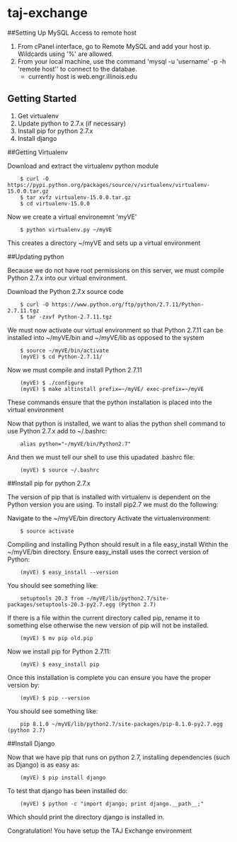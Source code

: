 # taj-exchange


##Setting Up MySQL Access to remote host
1. From cPanel interface, go to Remote MySQL and add your host ip. Wildcards using '%' are allowed.
2. From your local machine, use the command 'mysql -u 'username' -p -h 'remote host'' to connect to the databae.
    - currently host is web.engr.illinois.edu


## Getting Started


1. Get virtualenv
2. Update python to 2.7.x (if necessary)
3. Install pip for python 2.7.x
4. Install django


##Getting Virtualenv

Download and extract the virtualenv python module
```
	$ curl -O https://pypi.python.org/packages/source/v/virtualenv/virtualenv-15.0.0.tar.gz
	$ tar xvfz virtualenv-15.0.0.tar.gz
	$ cd virtualenv-15.0.0
```
Now we create a virtual environemnt 'myVE'
```
	$ python virtualenv.py ~/myVE
```
This creates a directory ~/myVE and sets up a virtual environment


##Updating python 	

Because we do not have root permissions on this server,
we must compile Python 2.7.x into our virtual environment.

Download the Python 2.7.x source code
```
	$ curl -O https://www.python.org/ftp/python/2.7.11/Python-2.7.11.tgz
	$ tar -zxvf Python-2.7.11.tgz 
```
We must now activate our virtual environment so that Python 2.7.11 
can be installed into ~/myVE/bin and ~/myVE/lib as opposed to the system
```	
	$ source ~/myVE/bin/activate
	(myVE) $ cd Python-2.7.11/
```
Now we must compile and install Python 2.7.11	
```	
	(myVE) $ ./configure
	(myVE) $ make altinstall prefix=~/myVE/ exec-prefix=~/myVE
```
These commands ensure that the python installation is placed into the 
virtual environment

Now that python is installed, we want to alias the python shell command to use Python 2.7.x
add to ~/.bashrc:
```
	alias python="~/myVE/bin/Python2.7"
```
And then we must tell our shell to use this upadated .bashrc file:

```
	(myVE) $ source ~/.bashrc
```

##Install pip for python 2.7.x

The version of pip that is installed with virtualenv is dependent
on the Python version you are using. To install pip2.7 we must do the following:

Navigate to the ~/myVE/bin directory
Activate the virtualenvironment:
```
	$ source activate
```
Compiling and installing Python should result in a file easy_install 
Within the ~/myVE/bin directory. Ensure easy_install uses the correct version of Python:
```
	(myVE) $ easy_install --version
```
You should see something like:
```
	setuptools 20.3 from ~/myVE/lib/python2.7/site-packages/setuptools-20.3-py2.7.egg (Python 2.7)
```
If there is a file within the current directory called pip, rename it to something else otherwise the new version of pip will not be installed.
```
	(myVE) $ mv pip old.pip
```
Now we install pip for Python 2.7.11:
```
	(myVE) $ easy_install pip
```
Once this installation is complete you can ensure you have the proper version by:
```
	(myVE) $ pip --version 
```
You should see something like:
```
	pip 8.1.0 ~/myVE/lib/python2.7/site-packages/pip-8.1.0-py2.7.egg (python 2.7)
```

##Install Django

Now that we have pip that runs on python 2.7, installing dependencies (such as Django) is as easy as:
```
	(myVE) $ pip install django
```
To test that django has been installed do:
```
	(myVE) $ python -c "import django; print django.__path__;"
```
Which should print the directory django is installed in.

Congratulation! You have setup the TAJ Exchange environment
